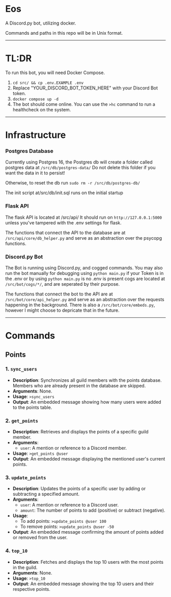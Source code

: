 # Eos
A Discord.py bot, utilizing docker.

Commands and paths in this repo will be in Unix format.

---
# TL:DR
To run this bot, you will need Docker Compose.
1. `cd src/ && cp .env.EXAMPLE .env`
2. Replace "YOUR_DISCORD_BOT_TOKEN_HERE" with your Discord Bot token.
3. `docker compose up -d`
4. The bot should come online. You can use the `>hc` command to run a healthcheck on the system.
---
# Infrastructure
### Postgres Database
Currently using Postgres 16, the Postgres db will create a folder called postgres data at `/src/db/postgres-data/`
Do not delete this folder if you want the data in it to persist!

Otherwise, to reset the db run `sudo rm -r /src/db/postgres-db/`

The init script at/src/db/init.sql runs on the initial startup

###  Flask API
The flask API is located at /src/api/
It should run on `http://127.0.0.1:5000` unless you've tampered with the .env settings for flask.

The functions that connect the API to the database are at `/src/api/core/db_helper.py` and serve as an abstraction over the psycopg functions.

### Discord.py Bot
The Bot is running using Discord.py, and cogged commands.
You may also run the bot manually for debugging using `python main.py` if your Token is in the .env
or by using `python main.py` is no .env is present
cogs are located at `/src/bot/cogs/*/`, and are seperated by their purpose.

The functions that connect the bot to the API are at `/src/bot/core/api_helper.py` and serve as an abstraction over the requests happening in the background.
There is also a `/src/bot/core/embeds.py`, however I might choose to depricate that in the future.

---
# Commands
## Points

### 1. `sync_users`
- **Description**: Synchronizes all guild members with the points database. Members who are already present in the database are skipped.
- **Arguments**: None.
- **Usage**: `>sync_users`
- **Output**: An embedded message showing how many users were added to the points table.



### 2. `get_points`
- **Description**: Retrieves and displays the points of a specific guild member.
- **Arguments**:
  - `user`: A mention or reference to a Discord member.
- **Usage**: `>get_points @user`
- **Output**: An embedded message displaying the mentioned user's current points.


### 3. `update_points`
- **Description**: Updates the points of a specific user by adding or subtracting a specified amount.
- **Arguments**:
  - `user`: A mention or reference to a Discord user.
  - `amount`: The number of points to add (positive) or subtract (negative).
- **Usage**: 
  - To add points: `>update_points @user 100`
  - To remove points: `>update_points @user -50`
- **Output**: An embedded message confirming the amount of points added or removed from the user.


### 4. `top_10`
- **Description**: Fetches and displays the top 10 users with the most points in the guild.
- **Arguments**: None.
- **Usage**: `>top_10`
- **Output**: An embedded message showing the top 10 users and their respective points.





